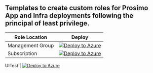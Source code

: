 ## Templates to create custom roles for Prosimo App and Infra deployments following the principal of least privilege.

| Role Location | Deploy |
 --- | ---
Management Group | [![Deploy to Azure](https://aka.ms/deploytoazurebutton)](https://portal.azure.com/#blade/Microsoft_Azure_CreateUIDef/CustomDeploymentBlade/uri/https%3A%2F%2Fraw.githubusercontent.com%2Ferickmoore%2Fpoc%2Fmain%2Fprosimo%2FTemplates%2Fmgt-deploy.json/uiFormDefinitionUri/https%3A%2F%2Fraw.githubusercontent.com%2Ferickmoore%2Fpoc%2Fmain%2Fprosimo%2FTemplates%2Fmgt-portalui.json)
Subscription | [![Deploy to Azure](https://aka.ms/deploytoazurebutton)](https://portal.azure.com/#blade/Microsoft_Azure_CreateUIDef/CustomDeploymentBlade/uri/https%3A%2F%2Fraw.githubusercontent.com%2Ferickmoore%2Fpoc%2Fmain%2Fprosimo%2FTemplates%2Fsub-deploy.json/uiFormDefinitionUri/https%3A%2F%2Fraw.githubusercontent.com%2Ferickmoore%2Fpoc%2Fmain%2Fprosimo%2FTemplates%2Fsub-portalui.json)



UITest | [![Deploy to Azure](https://aka.ms/deploytoazurebutton)](https://portal.azure.com/#blade/Microsoft_Azure_CreateUIDef/CustomDeploymentBlade/uri/https%3A%2F%2Fraw.githubusercontent.com%2Ferickmoore%2Fpoc%2Fem-cloudcreate%2Fprosimo%2FTemplates%2Foutput.json/uiFormDefinitionUri/https%3A%2F%2Fraw.githubusercontent.com%2Ferickmoore%2Fpoc%2Fem-cloudcreate%2Fprosimo%2FTemplates%2Fonboard-portalui.json)